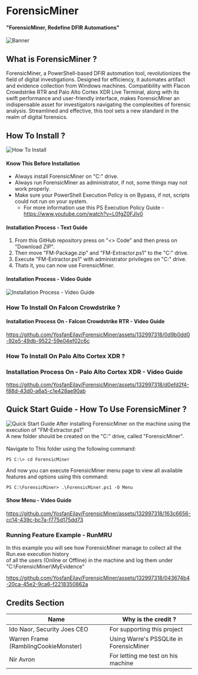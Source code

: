# ForensicMiner
#### "ForensicMiner, Redefine DFIR Automations"
![Banner](https://github.com/YosfanEilay/ForensicMiner/assets/132997318/72d572fc-2f43-48dd-a16b-1b545eb6aad6)

## What is ForensicMiner ?
ForensicMiner, a PowerShell-based DFIR automation tool, revolutionizes the field of digital investigations.
Designed for efficiency, it automates artifact and evidence collection from Windows machines. Compatibility
with Flacon Crowdstrike RTR and Palo Alto Cortex XDR Live Terminal, along with its swift performance and 
user-friendly interface, makes ForensicMiner an indispensable asset for investigators navigating the complexities
of forensic analysis. Streamlined and effective, this tool sets a new standard in the realm of digital forensics.

## How To Install ?
![How To Install](https://github.com/YosfanEilay/ForensicMiner/assets/132997318/36c30bc3-c9f1-49f7-a3ac-b56c01e53dd1)

#### Know This Before Installation
* Always install ForensicMiner on "C:\" drive.
* Always run ForensicMiner as administrator, if not, some things may not work properly.
* Make sure your PowerShell Execution Policy is on Bypass, if not, scripts could not run on your system.
  * For more information use this PS Execution Policy Guide - https://www.youtube.com/watch?v=L0fgZ0FJIv0

#### Installation Process - Text Guide
1. From this GitHub repository press on "<> Code" and then press on "Download ZIP".
2. Then move "FM-Package.zip" and "FM-Extractor.ps1" to the "C:\" drive. 
3. Execute "FM-Extractor.ps1" with administrator privileges on "C:\" drive.
4. Thats it, you can now use ForensicMiner.

#### Installation Process - Video Guide
![Installation Process - Video Guide](https://github.com/YosfanEilay/ForensicMiner/assets/132997318/79e377d0-c7eb-47bb-8db2-3cb79d3737dc)

### How To Install On Falcon Crowdstrike ?
#### Installation Process On - Falcon Crowdstrike RTR - Video Guide
https://github.com/YosfanEilay/ForensicMiner/assets/132997318/0d9b0dd0-92e5-49db-9522-59e04ef02c6c

### How To Install On Palo Alto Cortex XDR ?
### Installation Process On - Palo Alto Cortex XDR - Video Guide
https://github.com/YosfanEilay/ForensicMiner/assets/132997318/d0efd2f4-f88d-43d0-a6a5-c1e428ae90ab

## Quick Start Guide - How To Use ForensicMiner ?
![Quick Start Guide](https://github.com/YosfanEilay/ForensicMiner/assets/132997318/8b9e4325-6c43-4a7a-994c-dc845f6ebabc)
After installing ForensicMiner on the machine using the execution of "FM-Extractor.ps1" <br>
A new folder should be created on the "C:\" drive, called "ForensicMiner". <br>
<br>
Navigate to This folder using the following command:
```
PS C:\> cd ForensicMiner
```
And now you can execute ForensicMiner menu page to view all available features and options using this command:
```
PS C:\ForensicMiner> .\ForensicMiner.ps1 -O Menu
```
#### Show Menu - Video Guide
https://github.com/YosfanEilay/ForensicMiner/assets/132997318/163c6656-cc14-439c-bc7a-f775d175dd73

### Running Feature Example - RunMRU
In this example you will see how ForensicMiner manage to collect all the Run.exe execution history <br>
of all the users (Online or Offline) in the machine and log them under "C:\ForensicMiner\MyEvidence"

https://github.com/YosfanEilay/ForensicMiner/assets/132997318/043674b4-20ca-45e2-9ca6-f2218350862a

## Credits Section
| Name                                 | Why is the credit ?                     |
| ------------------------------------ | --------------------------------------- |
| Ido Naor, Security Joes CEO          | For supporting this project             |
| Warren Frame (RamblingCookieMonster) | Using Warre's PSSQLite in ForensicMiner |
| Nir Avron                            | For letting me test on his machine      |


